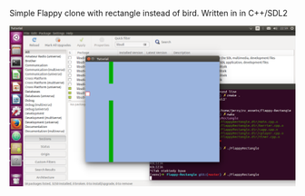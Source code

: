 Simple Flappy clone with rectangle instead of bird.
Written in in C++/SDL2

![](https://github.com/JerzySpendel/Flappy-Rectangle/blob/master/flappy.png)
